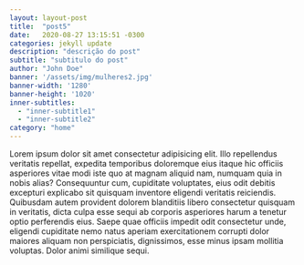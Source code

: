 ```yaml
---
layout: layout-post
title:  "post5"
date:   2020-08-27 13:15:51 -0300
categories: jekyll update
description: "descrição do post"
subtitle: "subtitulo do post"
author: "John Doe"
banner: '/assets/img/mulheres2.jpg'
banner-width: '1280'
banner-height: '1020'
inner-subtitles: 
  - "inner-subtitle1"
  - "inner-subtitle2"
category: "home"
---
```

Lorem ipsum dolor sit amet consectetur adipisicing elit. Illo repellendus veritatis repellat, expedita temporibus doloremque eius itaque hic officiis asperiores vitae modi iste quo at magnam aliquid nam, numquam quia in nobis alias? Consequuntur cum, cupiditate voluptates, eius odit debitis excepturi explicabo sit quisquam inventore eligendi veritatis reiciendis. Quibusdam autem provident dolorem blanditiis libero consectetur quisquam in veritatis, dicta culpa esse sequi ab corporis asperiores harum a tenetur optio perferendis eius. Saepe quae officiis impedit odit consectetur unde, eligendi cupiditate nemo natus aperiam exercitationem corrupti dolor maiores aliquam non perspiciatis, dignissimos, esse minus ipsam mollitia voluptas. Dolor animi similique sequi.
